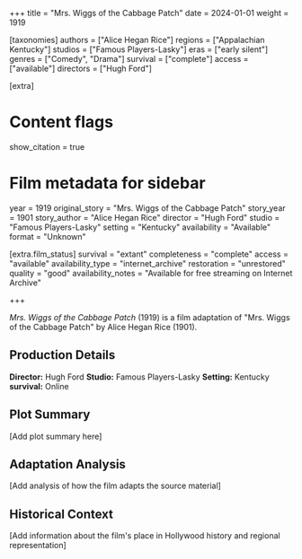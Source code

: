 +++
title = "Mrs. Wiggs of the Cabbage Patch"
date = 2024-01-01
weight = 1919

[taxonomies]
authors = ["Alice Hegan Rice"]
regions = ["Appalachian Kentucky"]
studios = ["Famous Players-Lasky"]
eras = ["early silent"]
genres = ["Comedy", "Drama"]
survival = ["complete"]
access = ["available"]
directors = ["Hugh Ford"]

[extra]
# Content flags
show_citation = true 

# Film metadata for sidebar
year = 1919
original_story = "Mrs. Wiggs of the Cabbage Patch"
story_year = 1901
story_author = "Alice Hegan Rice"
director = "Hugh Ford"
studio = "Famous Players-Lasky"
setting = "Kentucky"
availability = "Available"
format = "Unknown"

[extra.film_status]
survival = "extant"
completeness = "complete" 
access = "available"
availability_type = "internet_archive"
restoration = "unrestored"
quality = "good"
availability_notes = "Available for free streaming on Internet Archive"

+++

*Mrs. Wiggs of the Cabbage Patch* (1919) is a film adaptation of "Mrs. Wiggs of the Cabbage Patch" by Alice Hegan Rice (1901).

## Production Details

**Director:** Hugh Ford
**Studio:** Famous Players-Lasky
**Setting:** Kentucky
**survival:** Online

## Plot Summary

[Add plot summary here]

## Adaptation Analysis

[Add analysis of how the film adapts the source material]

## Historical Context

[Add information about the film's place in Hollywood history and regional representation]
